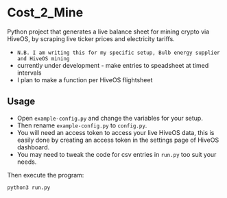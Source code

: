 # Cost_2_Mine
Python project that generates a live balance sheet for mining crypto via HiveOS, by scraping live ticker prices and electricity tariffs.

 - `N.B. I am writing this for my specific setup, Bulb energy supplier and HiveOS mining` 
 - currently under development - make entries to speadsheet at timed intervals
 - I plan to make a function per HiveOS flightsheet

## Usage 
 - Open `example-config.py` and change the variables for your setup.
 - Then rename `example-config.py` to `config.py`.
 - You will need an access token to access your live HiveOS data, this is easily done by creating an access token in the settings page of HiveOS dashboard. 
 - You may need to tweak the code for csv entries in `run.py` too suit your needs. 

 Then execute the program:

```py
python3 run.py
```